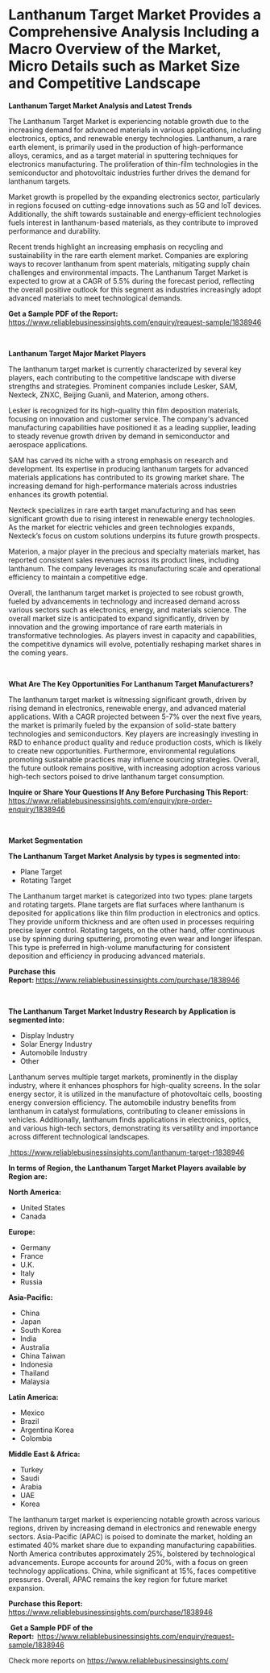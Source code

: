 <p><h1>Lanthanum Target Market Provides a Comprehensive Analysis Including a Macro Overview of the Market, Micro Details such as Market Size and Competitive Landscape</h1></p><p><strong>Lanthanum Target Market Analysis and Latest Trends</strong></p>
<p><p>The Lanthanum Target Market is experiencing notable growth due to the increasing demand for advanced materials in various applications, including electronics, optics, and renewable energy technologies. Lanthanum, a rare earth element, is primarily used in the production of high-performance alloys, ceramics, and as a target material in sputtering techniques for electronics manufacturing. The proliferation of thin-film technologies in the semiconductor and photovoltaic industries further drives the demand for lanthanum targets.</p><p>Market growth is propelled by the expanding electronics sector, particularly in regions focused on cutting-edge innovations such as 5G and IoT devices. Additionally, the shift towards sustainable and energy-efficient technologies fuels interest in lanthanum-based materials, as they contribute to improved performance and durability.</p><p>Recent trends highlight an increasing emphasis on recycling and sustainability in the rare earth element market. Companies are exploring ways to recover lanthanum from spent materials, mitigating supply chain challenges and environmental impacts. The Lanthanum Target Market is expected to grow at a CAGR of 5.5% during the forecast period, reflecting the overall positive outlook for this segment as industries increasingly adopt advanced materials to meet technological demands.</p></p>
<p><strong>Get a Sample PDF of the Report:&nbsp;</strong> <a href="https://www.reliablebusinessinsights.com/enquiry/request-sample/1838946?utm_campaign=3116&utm_medium=2&utm_source=Github&utm_content=ia&utm_term=03042025&utm_id=lanthanum-target">https://www.reliablebusinessinsights.com/enquiry/request-sample/1838946</a></p>
<p>&nbsp;</p>
<p><strong>Lanthanum Target Major Market Players</strong></p>
<p><p>The lanthanum target market is currently characterized by several key players, each contributing to the competitive landscape with diverse strengths and strategies. Prominent companies include Lesker, SAM, Nexteck, ZNXC, Beijing Guanli, and Materion, among others.</p><p>Lesker is recognized for its high-quality thin film deposition materials, focusing on innovation and customer service. The company's advanced manufacturing capabilities have positioned it as a leading supplier, leading to steady revenue growth driven by demand in semiconductor and aerospace applications. </p><p>SAM has carved its niche with a strong emphasis on research and development. Its expertise in producing lanthanum targets for advanced materials applications has contributed to its growing market share. The increasing demand for high-performance materials across industries enhances its growth potential.</p><p>Nexteck specializes in rare earth target manufacturing and has seen significant growth due to rising interest in renewable energy technologies. As the market for electric vehicles and green technologies expands, Nexteck’s focus on custom solutions underpins its future growth prospects.</p><p>Materion, a major player in the precious and specialty materials market, has reported consistent sales revenues across its product lines, including lanthanum. The company leverages its manufacturing scale and operational efficiency to maintain a competitive edge.</p><p>Overall, the lanthanum target market is projected to see robust growth, fueled by advancements in technology and increased demand across various sectors such as electronics, energy, and materials science. The overall market size is anticipated to expand significantly, driven by innovation and the growing importance of rare earth materials in transformative technologies. As players invest in capacity and capabilities, the competitive dynamics will evolve, potentially reshaping market shares in the coming years.</p></p>
<p>&nbsp;</p>
<p><strong>What Are The Key Opportunities For Lanthanum Target Manufacturers?</strong></p>
<p><p>The lanthanum target market is witnessing significant growth, driven by rising demand in electronics, renewable energy, and advanced material applications. With a CAGR projected between 5-7% over the next five years, the market is primarily fueled by the expansion of solid-state battery technologies and semiconductors. Key players are increasingly investing in R&D to enhance product quality and reduce production costs, which is likely to create new opportunities. Furthermore, environmental regulations promoting sustainable practices may influence sourcing strategies. Overall, the future outlook remains positive, with increasing adoption across various high-tech sectors poised to drive lanthanum target consumption.</p></p>
<p><strong>Inquire or Share Your Questions If Any Before Purchasing This Report:</strong> <a href="https://www.reliablebusinessinsights.com/enquiry/pre-order-enquiry/1838946?utm_campaign=3116&utm_medium=2&utm_source=Github&utm_content=ia&utm_term=03042025&utm_id=lanthanum-target">https://www.reliablebusinessinsights.com/enquiry/pre-order-enquiry/1838946</a></p>
<p>&nbsp;</p>
<p><strong>Market Segmentation</strong></p>
<p><strong>The Lanthanum Target Market Analysis by types is segmented into:</strong></p>
<p><ul><li>Plane Target</li><li>Rotating Target</li></ul></p>
<p><p>The Lanthanum target market is categorized into two types: plane targets and rotating targets. Plane targets are flat surfaces where lanthanum is deposited for applications like thin film production in electronics and optics. They provide uniform thickness and are often used in processes requiring precise layer control. Rotating targets, on the other hand, offer continuous use by spinning during sputtering, promoting even wear and longer lifespan. This type is preferred in high-volume manufacturing for consistent deposition and efficiency in producing advanced materials.</p></p>
<p><strong>Purchase this Report:&nbsp;</strong><a href="https://www.reliablebusinessinsights.com/purchase/1838946?utm_campaign=3116&utm_medium=2&utm_source=Github&utm_content=ia&utm_term=03042025&utm_id=lanthanum-target">https://www.reliablebusinessinsights.com/purchase/1838946</a></p>
<p>&nbsp;</p>
<p><strong>The Lanthanum Target Market Industry Research by Application is segmented into:</strong></p>
<p><ul><li>Display Industry</li><li>Solar Energy Industry</li><li>Automobile Industry</li><li>Other</li></ul></p>
<p><p>Lanthanum serves multiple target markets, prominently in the display industry, where it enhances phosphors for high-quality screens. In the solar energy sector, it is utilized in the manufacture of photovoltaic cells, boosting energy conversion efficiency. The automobile industry benefits from lanthanum in catalyst formulations, contributing to cleaner emissions in vehicles. Additionally, lanthanum finds applications in electronics, optics, and various high-tech sectors, demonstrating its versatility and importance across different technological landscapes.</p></p>
<p><a href="https://www.reliablebusinessinsights.com/lanthanum-target-r1838946?utm_campaign=3116&utm_medium=2&utm_source=Github&utm_content=ia&utm_term=03042025&utm_id=lanthanum-target">&nbsp;https://www.reliablebusinessinsights.com/lanthanum-target-r1838946</a></p>
<p><strong>In terms of Region, the Lanthanum Target Market Players available by Region are:</strong></p>
<p>
    <p> <strong> North America: </strong>
        <ul>
            <li>United States</li>
            <li>Canada</li>
        </ul>
        </p> 
    <p> <strong> Europe: </strong>
        <ul>
            <li>Germany</li>
            <li>France</li>
            <li>U.K.</li>
            <li>Italy</li>
            <li>Russia</li>
        </ul>
        </p> 
    <p> <strong> Asia-Pacific: </strong>
        <ul>
            <li>China</li>
            <li>Japan</li>
            <li>South Korea</li>
            <li>India</li>
            <li>Australia</li>
            <li>China Taiwan</li>
            <li>Indonesia</li>
            <li>Thailand</li>
            <li>Malaysia</li>
        </ul>
        </p> 
    <p> <strong> Latin America: </strong>
        <ul>
            <li>Mexico</li>
            <li>Brazil</li>
            <li>Argentina Korea</li>
            <li>Colombia</li>
        </ul>
        </p> 
    <p> <strong> Middle East & Africa: </strong>
        <ul>
            <li>Turkey</li>
            <li>Saudi</li>
            <li>Arabia</li>
            <li>UAE</li>
            <li>Korea</li>
        </ul>
    </p>
    </p>
<p><p>The lanthanum target market is experiencing notable growth across various regions, driven by increasing demand in electronics and renewable energy sectors. Asia-Pacific (APAC) is poised to dominate the market, holding an estimated 40% market share due to expanding manufacturing capabilities. North America contributes approximately 25%, bolstered by technological advancements. Europe accounts for around 20%, with a focus on green technology applications. China, while significant at 15%, faces competitive pressures. Overall, APAC remains the key region for future market expansion.</p></p>
<p><strong>Purchase this Report: </strong><a href="https://www.reliablebusinessinsights.com/purchase/1838946?utm_campaign=3116&utm_medium=2&utm_source=Github&utm_content=ia&utm_term=03042025&utm_id=lanthanum-target">https://www.reliablebusinessinsights.com/purchase/1838946</a></p>
<p>&nbsp;<strong>Get a Sample PDF of the Report:&nbsp;&nbsp;</strong><a href="https://www.reliablebusinessinsights.com/enquiry/request-sample/1838946?utm_campaign=3116&utm_medium=2&utm_source=Github&utm_content=ia&utm_term=03042025&utm_id=lanthanum-target">https://www.reliablebusinessinsights.com/enquiry/request-sample/1838946</a></p>
<p><strong></strong></p>
<p>Check more reports on <a href="https://www.reliablebusinessinsights.com/?utm_campaign=3116&utm_medium=2&utm_source=Github&utm_content=ia&utm_term=03042025&utm_id=lanthanum-target">https://www.reliablebusinessinsights.com/</a></p>